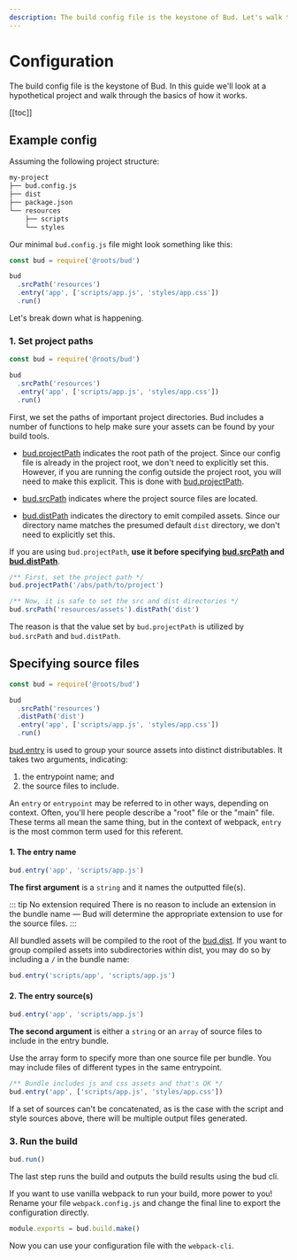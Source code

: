 ```yaml
---
description: The build config file is the keystone of Bud. Let's walk through a simple example.
---
```


# Configuration

The build config file is the keystone of Bud. In this guide we'll look at a hypothetical project and walk through the basics of how it works.

[[toc]]

## Example config

Assuming the following project structure:

```sh
my-project
├── bud.config.js
├── dist
├── package.json
└── resources
    ├── scripts
    └── styles
```

Our minimal `bud.config.js` file might look something like this:

```js
const bud = require('@roots/bud')

bud
  .srcPath('resources')
  .entry('app', ['scripts/app.js', 'styles/app.css'])
  .run()
```

Let's break down what is happening.

### 1. Set project paths

```js
const bud = require('@roots/bud')

bud
  .srcPath('resources')
  .entry('app', ['scripts/app.js', 'styles/app.css'])
  .run()
```

First, we set the paths of important project directories. Bud includes a number of functions to help make sure your assets can be found by your build tools.

- [bud.projectPath](config-projectPath.md) indicates the root path of the project. Since our config file is already in the project root, we don't need to explicitly set this. However, if you are running the config outside the project root, you will need to make this explicit. This is done with [bud.projectPath](config-projectPath.md).

- [bud.srcPath](config-srcPath.md) indicates where the project source files are located.

- [bud.distPath](config-distPath.md) indicates the directory to emit compiled assets. Since our directory name matches the presumed default `dist` directory, we don't need to explicitly set this.

If you are using `bud.projectPath`, **use it before specifying [bud.srcPath](config-srcPath.md) and [bud.distPath](config-distPath.md)**.

```js
/** First, set the project path */
bud.projectPath('/abs/path/to/project')

/** Now, it is safe to set the src and dist directories */
bud.srcPath('resources/assets').distPath('dist')
```

The reason is that the value set by `bud.projectPath` is utilized by `bud.srcPath` and `bud.distPath`.

## Specifying source files

```js
const bud = require('@roots/bud')

bud
  .srcPath('resources')
  .distPath('dist')
  .entry('app', ['scripts/app.js', 'styles/app.css'])
  .run()
```

[bud.entry](config-entry.md) is used to group your source assets into distinct distributables. It takes two arguments, indicating:

1. the entrypoint name; and
2. the source files to include.

An `entry` or `entrypoint` may be referred to in other ways, depending on context. Often, you'll here people describe a "root" file or the "main" file. These terms all mean the same thing, but in the context of webpack, `entry` is the most common term used for this referent.

#### 1. The entry name

```js
bud.entry('app', 'scripts/app.js')
```

**The first argument** is a `string` and it names the outputted file(s).

::: tip No extension required
There is no reason to include an extension in the bundle name &mdash; Bud will determine the appropriate extension to use for the source files.
:::

All bundled assets will be compiled to the root of the [bud.dist](/config-dist.md). If you want to group compiled assets into subdirectories within dist, you may do so by including a `/` in the bundle name:

```js
bud.entry('scripts/app', 'scripts/app.js')
```

#### 2. The entry source(s)

```js
bud.entry('app', 'scripts/app.js')
```

**The second argument** is either a `string` or an `array` of source files to include in the entry bundle.

Use the array form to specify more than one source file per bundle. You may include files of different types in the same entrypoint.

```js
/** Bundle includes js and css assets and that's OK */
bud.entry('app', ['scripts/app.js', 'styles/app.css'])
```

If a set of sources can't be concatenated, as is the case with the script and style sources above, there will be multiple output files generated.

### 3. Run the build

```js
bud.run()
```

The last step runs the build and outputs the build results using the bud cli.

If you want to use vanilla webpack to run your build, more power to you! Rename your file `webpack.config.js` and change the final line to export the configuration directly.

```js
module.exports = bud.build.make()
```

Now you can use your configuration file with the `webpack-cli`.
